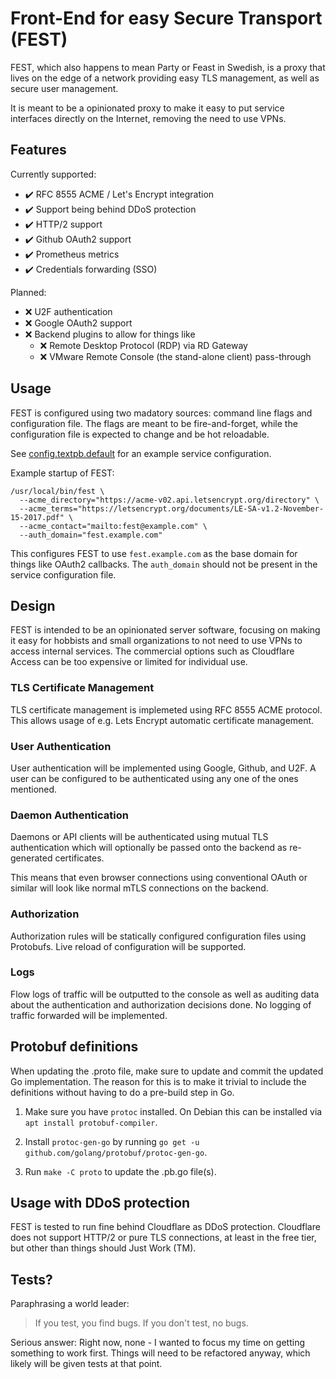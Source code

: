 # Front-End for easy Secure Transport (FEST)

FEST, which also happens to mean Party or Feast in Swedish, is
a proxy that lives on the edge of a network providing easy TLS management,
as well as secure user management.

It is meant to be a opinionated proxy to make it easy to put service interfaces
directly on the Internet, removing the need to use VPNs.

## Features

Currently supported:

 * :heavy_check_mark: RFC 8555 ACME / Let's Encrypt integration
 * :heavy_check_mark: Support being behind DDoS protection
 * :heavy_check_mark: HTTP/2 support
 * :heavy_check_mark: Github OAuth2 support 
 * :heavy_check_mark: Prometheus metrics
 * :heavy_check_mark: Credentials forwarding (SSO)

 Planned: 
 
 * :x: U2F authentication
 * :x: Google OAuth2 support
 * :x: Backend plugins to allow for things like
   * :x: Remote Desktop Protocol (RDP) via RD Gateway
   * :x: VMware Remote Console (the stand-alone client) pass-through
 
## Usage

FEST is configured using two madatory sources: command line flags and
configuration file. The flags are meant to be fire-and-forget, while the
configuration file is expected to change and be hot reloadable.

See [config.textpb.default](config.textpb.default) for an example service
configuration.

Example startup of FEST:

```
/usr/local/bin/fest \
  --acme_directory="https://acme-v02.api.letsencrypt.org/directory" \
  --acme_terms="https://letsencrypt.org/documents/LE-SA-v1.2-November-15-2017.pdf" \
  --acme_contact="mailto:fest@example.com" \
  --auth_domain="fest.example.com"
```

This configures FEST to use `fest.example.com` as the base domain for things
like OAuth2 callbacks. The `auth_domain` should not be present in the service
configuration file.

## Design

FEST is intended to be an opinionated server software, focusing on making
it easy for hobbists and small organizations to not need to use VPNs to access
internal services. The commercial options such as Cloudflare Access can be
too expensive or limited for individual use.

### TLS Certificate Management

TLS certificate management is implemeted using RFC 8555 ACME protocol.
This allows usage of e.g. Lets Encrypt automatic certificate management.

### User Authentication

User authentication will be implemented using Google, Github, and U2F.
A user can be configured to be authenticated using any one of the ones
mentioned.

### Daemon Authentication

Daemons or API clients will be authenticated using mutual TLS authentication
which will optionally be passed onto the backend as re-generated certificates.

This means that even browser connections using conventional OAuth or similar
will look like normal mTLS connections on the backend.

### Authorization

Authorization rules will be statically configured configuration files using
Protobufs. Live reload of configuration will be supported.

### Logs

Flow logs of traffic will be outputted to the console as well as auditing data
about the authentication and authorization decisions done. No logging of traffic
forwarded will be implemented.

## Protobuf definitions

When updating the .proto file, make sure to update and commit the updated Go
implementation. The reason for this is to make it trivial to include the
definitions without having to do a pre-build step in Go.

1. Make sure you have `protoc` installed. On Debian this can be installed via
   `apt install protobuf-compiler`.

2. Install `protoc-gen-go` by running
   `go get -u github.com/golang/protobuf/protoc-gen-go`.

3. Run `make -C proto` to update the .pb.go file(s).

## Usage with DDoS protection

FEST is tested to run fine behind Cloudflare as DDoS protection. Cloudflare
does not support HTTP/2 or pure TLS connections, at least in the free tier,
but other than things should Just Work (TM).

## Tests?

Paraphrasing a world leader:

> If you test, you find bugs. If you don't test, no bugs.

Serious answer: Right now, none - I wanted to focus my time on getting
something to work first. Things will need to be refactored anyway,
which likely will be given tests at that point.
